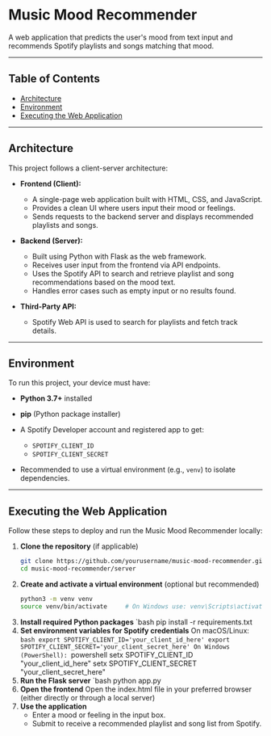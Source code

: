 # Music Mood Recommender

A web application that predicts the user's mood from text input and recommends Spotify playlists and songs matching that mood.

---

## Table of Contents

- [Architecture](#architecture)  
- [Environment](#environment)  
- [Executing the Web Application](#executing-the-web-application)  

---

## Architecture

This project follows a client-server architecture:

- **Frontend (Client):**  
  - A single-page web application built with HTML, CSS, and JavaScript.  
  - Provides a clean UI where users input their mood or feelings.  
  - Sends requests to the backend server and displays recommended playlists and songs.  

- **Backend (Server):**  
  - Built using Python with Flask as the web framework.  
  - Receives user input from the frontend via API endpoints.  
  - Uses the Spotify API to search and retrieve playlist and song recommendations based on the mood text.  
  - Handles error cases such as empty input or no results found.

- **Third-Party API:**  
  - Spotify Web API is used to search for playlists and fetch track details.

---

## Environment

To run this project, your device must have:

- **Python 3.7+** installed  
- **pip** (Python package installer)  
- A Spotify Developer account and registered app to get:  
  - `SPOTIFY_CLIENT_ID`  
  - `SPOTIFY_CLIENT_SECRET`

- Recommended to use a virtual environment (e.g., `venv`) to isolate dependencies.

---

## Executing the Web Application

Follow these steps to deploy and run the Music Mood Recommender locally:

1. **Clone the repository** (if applicable)  
   ```bash
   git clone https://github.com/yourusername/music-mood-recommender.git
   cd music-mood-recommender/server
2. **Create and activate a virtual environment** (optional but recommended)
   ```bash
   python3 -m venv venv
   source venv/bin/activate     # On Windows use: venv\Scripts\activate
3. **Install required Python packages**
   `bash
  pip install -r requirements.txt
4. **Set environment variables for Spotify credentials**
   On macOS/Linux:
   `bash
   export SPOTIFY_CLIENT_ID='your_client_id_here'
   export SPOTIFY_CLIENT_SECRET='your_client_secret_here'
   On Windows (PowerShell):
   `powershell
   setx SPOTIFY_CLIENT_ID "your_client_id_here"
   setx SPOTIFY_CLIENT_SECRET "your_client_secret_here"
5. **Run the Flask server**
   `bash
   python app.py
6. **Open the frontend**
   Open the index.html file in your preferred browser (either directly or through a local server)
7. **Use the application**
   - Enter a mood or feeling in the input box.
   - Submit to receive a recommended playlist and song list from Spotify.

   

   

   


  


